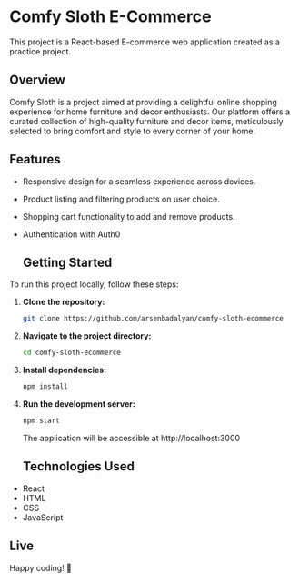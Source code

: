 # Comfy Sloth E-Commerce

This project is a React-based E-commerce web application created as a practice project.

## Overview

Comfy Sloth is a project aimed at providing a delightful online shopping experience for home furniture and decor enthusiasts. Our platform offers a curated collection of high-quality furniture and decor items, meticulously selected to bring comfort and style to every corner of your home.

## Features

- Responsive design for a seamless experience across devices.
- Product listing and filtering products on user choice.
- Shopping cart functionality to add and remove products.
- Authentication with Auth0

  ## Getting Started

To run this project locally, follow these steps:

1. **Clone the repository:**

   ```bash
   git clone https://github.com/arsenbadalyan/comfy-sloth-ecommerce
   ```

2. **Navigate to the project directory:**

   ```bash
   cd comfy-sloth-ecommerce
   ```

3. **Install dependencies:**

   ```bash
   npm install
   ```

4. **Run the development server:**

   ```bash
   npm start
   ```

   The application will be accessible at http://localhost:3000

   ## Technologies Used

- React
- HTML
- CSS
- JavaScript

## Live

Happy coding! 🚀
